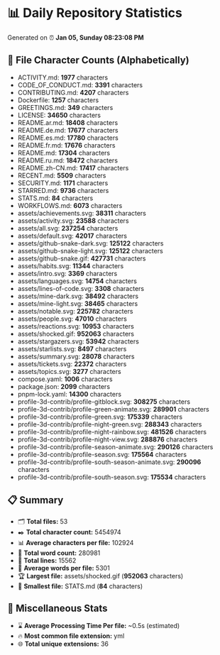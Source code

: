 # 📊 Daily Repository Statistics
Generated on ⏰ **Jan 05, Sunday 08:23:08 PM**

## 📂 File Character Counts (Alphabetically)
- ACTIVITY.md: **1977** characters
- CODE_OF_CONDUCT.md: **3391** characters
- CONTRIBUTING.md: **4207** characters
- Dockerfile: **1257** characters
- GREETINGS.md: **349** characters
- LICENSE: **34650** characters
- README.ar.md: **18408** characters
- README.de.md: **17677** characters
- README.es.md: **17780** characters
- README.fr.md: **17676** characters
- README.md: **17304** characters
- README.ru.md: **18472** characters
- README.zh-CN.md: **17417** characters
- RECENT.md: **5509** characters
- SECURITY.md: **1171** characters
- STARRED.md: **9736** characters
- STATS.md: **84** characters
- WORKFLOWS.md: **6073** characters
- assets/achievements.svg: **38311** characters
- assets/activity.svg: **23588** characters
- assets/all.svg: **237254** characters
- assets/default.svg: **42017** characters
- assets/github-snake-dark.svg: **125122** characters
- assets/github-snake-light.svg: **125122** characters
- assets/github-snake.gif: **427731** characters
- assets/habits.svg: **11344** characters
- assets/intro.svg: **3369** characters
- assets/languages.svg: **14754** characters
- assets/lines-of-code.svg: **3308** characters
- assets/mine-dark.svg: **38492** characters
- assets/mine-light.svg: **38465** characters
- assets/notable.svg: **225782** characters
- assets/people.svg: **47010** characters
- assets/reactions.svg: **10953** characters
- assets/shocked.gif: **952063** characters
- assets/stargazers.svg: **53942** characters
- assets/starlists.svg: **8497** characters
- assets/summary.svg: **28078** characters
- assets/tickets.svg: **22372** characters
- assets/topics.svg: **3277** characters
- compose.yaml: **1006** characters
- package.json: **2099** characters
- pnpm-lock.yaml: **14300** characters
- profile-3d-contrib/profile-gitblock.svg: **308275** characters
- profile-3d-contrib/profile-green-animate.svg: **289901** characters
- profile-3d-contrib/profile-green.svg: **175339** characters
- profile-3d-contrib/profile-night-green.svg: **288343** characters
- profile-3d-contrib/profile-night-rainbow.svg: **481526** characters
- profile-3d-contrib/profile-night-view.svg: **288876** characters
- profile-3d-contrib/profile-season-animate.svg: **290126** characters
- profile-3d-contrib/profile-season.svg: **175564** characters
- profile-3d-contrib/profile-south-season-animate.svg: **290096** characters
- profile-3d-contrib/profile-south-season.svg: **175534** characters

## 📋 Summary
- 🗂️ **Total files:** 53
- ✒️ **Total character count:** 5454974
- 📊 **Average characters per file:** 102924
- 📝 **Total word count:** 280981
- 🧾 **Total lines:** 15562
- 📐 **Average words per file:** 5301
- 🏆 **Largest file:** assets/shocked.gif (**952063** characters)
- 🥉 **Smallest file:** STATS.md (**84** characters)

## 🌟 Miscellaneous Stats
- ⌛ **Average Processing Time Per file:** ~0.5s (estimated)
- 🔥 **Most common file extension:** yml
- 🌐 **Total unique extensions:** 36
